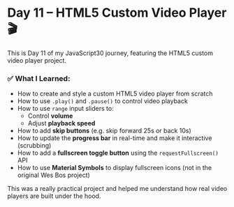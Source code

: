 # Day 11 – HTML5 Custom Video Player 🎬

This is Day 11 of my JavaScript30 journey, featuring the HTML5 custom video player project.

### ✅ What I Learned:
- How to create and style a custom HTML5 video player from scratch
- How to use `.play()` and `.pause()` to control video playback
- How to use `range` input sliders to:
  - Control **volume**
  - Adjust **playback speed**
- How to add **skip buttons** (e.g. skip forward 25s or back 10s)
- How to update the **progress bar** in real-time and make it interactive (scrubbing)
- How to add a **fullscreen toggle button** using the `requestFullscreen()` API
- How to use **Material Symbols** to display fullscreen icons (not in the original Wes Bos project)

This was a really practical project and helped me understand how real video players are built under the hood.
